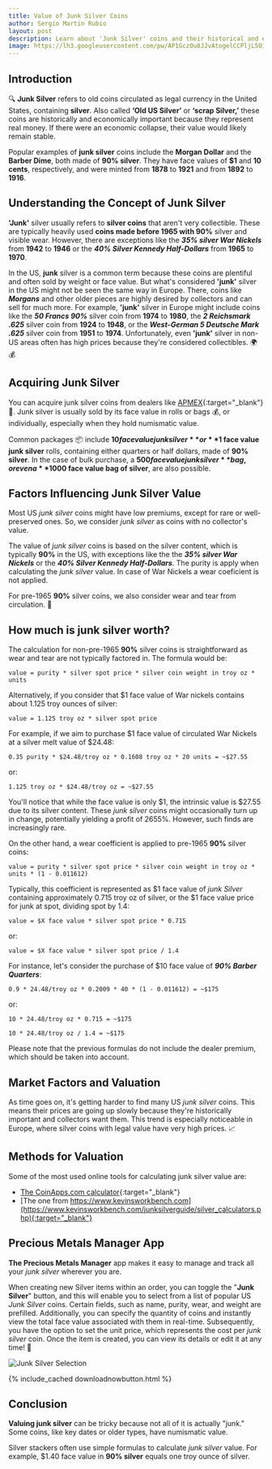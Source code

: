 ```yaml
---
title: Value of Junk Silver Coins
author: Sergio Martin Rubio
layout: post
description: Learn about 'Junk Silver' coins and their historical and economic importance. Find out how their value is determined by their silver content and condition. Explore the differences in how people in the US and Europe view these coins. Keep reading to discover tools for managing and tracking 'Junk Silver' more effectively.
image: https://lh3.googleusercontent.com/pw/AP1GczOu8JJvAtogelCCPljL5OITEJlr2NpSDKsTwA0YXCsrseq2EEjzV9tVftJzA3O5mRaI-J6VT2Sq_oEt_5Fh_RDfGrEV-Rp7tAAXDuv7d_73TJaRkw_AQsMqLVmKo6bBd-f_8qwI_RWqmpj55ABNOsgu=w1200-h628-s-no-gm?authuser=0
---
```


## Introduction

🔍 **Junk Silver** refers to old coins circulated as legal currency in the United States, containing **silver**. Also called **‘Old US Silver’** or **‘scrap Silver,’** these coins are historically and economically important because they represent real money. If there were an economic collapse, their value would likely remain stable.

Popular examples of **junk silver** coins include the **Morgan Dollar** and the **Barber Dime**, both made of **90% silver**. They have face values of **$1** and **10 cents**, respectively, and were minted from **1878** to **1921** and from **1892** to **1916**.

## Understanding the Concept of Junk Silver

**'Junk'** silver usually refers to **silver coins** that aren't very collectible. These are typically heavily used **coins made before 1965 with 90%** silver and visible wear. However, there are exceptions like the ***35% silver War Nickels*** from **1942** to **1946** or the ***40% Silver Kennedy Half-Dollars*** from **1965** to **1970**.

In the US, **junk** silver is a common term because these coins are plentiful and often sold by weight or face value. But what's considered **'junk'** silver in the US might not be seen the same way in Europe. There, coins like ***Morgans*** and other older pieces are highly desired by collectors and can sell for much more. For example, **'junk'** silver in Europe might include coins like the ***50 Francs 90%*** silver coin from **1974** to **1980**, the ***2 Reichsmark .625*** silver coin from **1924** to **1948**, or the ***West-German 5 Deutsche Mark .625*** silver coin from **1951** to **1974**. Unfortunately, even **'junk'** silver in non-US areas often has high prices because they're considered collectibles. 🌍💰

## Acquiring Junk Silver

You can acquire junk silver coins from dealers like [APMEX](https://www.apmex.com/category/25800/junk-silver-coins-35-40-90-silver){:target="_blank"} 🛒. Junk silver is usually sold by its face value in rolls or bags 💰, or individually, especially when they hold numismatic value.

Common packages 📦 include **$10 face value junk silver** or **$1 face value junk silver** rolls, containing either quarters or half dollars, made of **90% silver**. In the case of bulk purchase, a **$500 face value junk silver** bag, or even a **$1000 face value bag of silver**, are also possible.

## Factors Influencing Junk Silver Value

Most US *junk silver* coins might have low premiums, except for rare or well-preserved ones. So, we consider *junk silver* as coins with no collector's value.

The value of *junk silver* coins is based on the silver content, which is typically **90%** in the US, with exceptions like the the ***35% silver War Nickels*** or the ***40% Silver Kennedy Half-Dollars***. The purity is apply when calculating the *junk silver* value. In case of War Nickels a wear coeficient is not applied.

For pre-1965 **90%** silver coins, we also consider wear and tear from circulation. 🔄

## How much is junk silver worth?

The calculation for non-pre-1965 **90%** silver coins is straightforward as wear and tear are not typically factored in. The formula would be:

```
value = purity * silver spot price * silver coin weight in troy oz * units
```

Alternatively, if you consider that $1 face value of War nickels contains about 1.125 troy ounces of silver:

```
value = 1.125 troy oz * silver spot price
```

For example, if we aim to purchase $1 face value of circulated War Nickels at a silver melt value of $24.48:

```
0.35 purity * $24.48/troy oz * 0.1608 troy oz * 20 units = ~$27.55
```

or:

```
1.125 troy oz * $24.48/troy oz = ~$27.55
```

You'll notice that while the face value is only $1, the intrinsic value is $27.55 due to its silver content. These *junk silver* coins might occasionally turn up in change, potentially yielding a profit of 2655%. However, such finds are increasingly rare.

On the other hand, a wear coefficient is applied to pre-1965 **90%** silver coins:

```
value = purity * silver spot price * silver coin weight in troy oz * units * (1 - 0.011612)
```

Typically, this coefficient is represented as $1 face value of *junk Silver* containing approximately 0.715 troy oz of silver, or the $1 face value price for junk at spot, dividing spot by 1.4:

```
value = $X face value * silver spot price * 0.715
```

or:

```
value = $X face value * silver spot price / 1.4
```

For instance, let's consider the purchase of $10 face value of ***90% Barber Quarters***:

```
0.9 * 24.48/troy oz * 0.2009 * 40 * (1 - 0.011612) = ~$175
```

or:

```
10 * 24.48/troy oz * 0.715 = ~$175
```

```
10 * 24.48/troy oz / 1.4 = ~$175
```

Please note that the previous formulas do not include the dealer premium, which should be taken into account.

## Market Factors and Valuation

As time goes on, it's getting harder to find many US *junk silver* coins. This means their prices are going up slowly because they're historically important and collectors want them. This trend is especially noticeable in Europe, where silver coins with legal value have very high prices. 📈

## Methods for Valuation

Some of the most used online tools for calculating junk silver value are:

- [The CoinApps.com calculator](http://coinapps.com/silver/coin/calculator/){:target="_blank"}
- [The one from https://www.kevinsworkbench.com](https://www.kevinsworkbench.com/junksilverguide/silver_calculators.php){:target="_blank"}

## Precious Metals Manager App

**The Precious Metals Manager** app makes it easy to manage and track all your *junk silver* wherever you are.

When creating new Silver items within an order, you can toggle the "**Junk Silver**" button, and this will enable you to select from a list of popular US *Junk Silver* coins. Certain fields, such as name, purity, wear, and weight are prefilled. Additionally, you can specify the quantity of coins and instantly view the total face value associated with them in real-time. Subsequently, you have the option to set the unit price, which represents the cost per *junk silver* coin. Once the item is created, you can view its details or edit it at any time! 🚀

<img class="img-fluid" src="https://lh3.googleusercontent.com/pw/AP1GczMiako-N8qWpbjMo3Tg9efQaDtfe9WjAsSY5oiZy0P5gua38ZaoDnAPiN1kNffNLu4qu44E6r444t9zpWhR8ezYwxjMBJmyg-pagY7XLb651iCgGQ_pnbskOR0zOOSlfzcDg8c-2kiXqdUtzTDnuNXP=w1920-h1080-s-no?authuser=1" alt="Junk Silver Selection" />

{% include_cached downloadnowbutton.html %}

## Conclusion

**Valuing junk silver** can be tricky because not all of it is actually "junk." Some coins, like key dates or older types, have numismatic value.

Silver stackers often use simple formulas to calculate *junk silver* value. For example, $1.40 face value in **90% silver** equals one troy ounce of silver.
